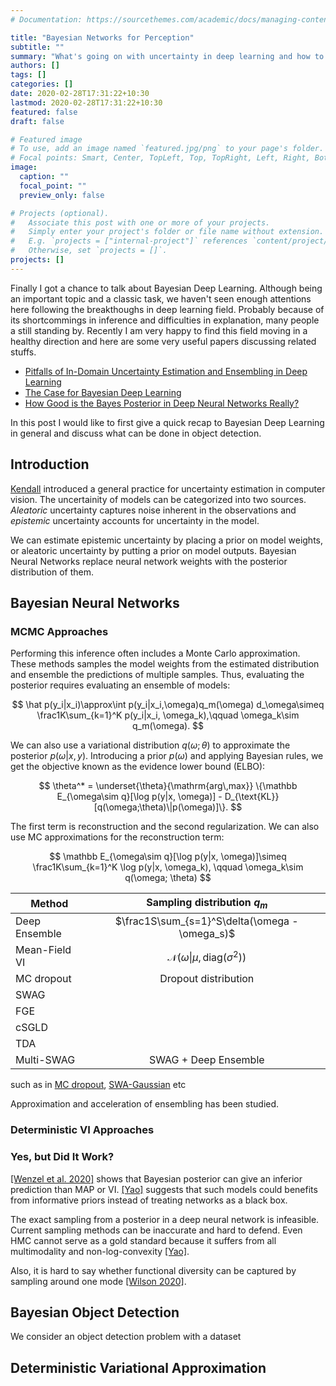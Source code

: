 ```yaml
---
# Documentation: https://sourcethemes.com/academic/docs/managing-content/

title: "Bayesian Networks for Perception"
subtitle: ""
summary: "What's going on with uncertainty in deep learning and how to apply them to object detection."
authors: []
tags: []
categories: []
date: 2020-02-28T17:31:22+10:30
lastmod: 2020-02-28T17:31:22+10:30
featured: false
draft: false

# Featured image
# To use, add an image named `featured.jpg/png` to your page's folder.
# Focal points: Smart, Center, TopLeft, Top, TopRight, Left, Right, BottomLeft, Bottom, BottomRight.
image:
  caption: ""
  focal_point: ""
  preview_only: false

# Projects (optional).
#   Associate this post with one or more of your projects.
#   Simply enter your project's folder or file name without extension.
#   E.g. `projects = ["internal-project"]` references `content/project/deep-learning/index.md`.
#   Otherwise, set `projects = []`.
projects: []
---
```


Finally I got a chance to talk about Bayesian Deep Learning. Although being an important topic and a classic task, we haven't seen enough attentions here following the breakthoughs in deep learning field. Probably because of its shortcommings in inference and difficulties in explanation, many people a still standing by. Recently I am very happy to find this field moving in a healthy direction and here are some very useful papers discussing related stuffs.

* [Pitfalls of In-Domain Uncertainty Estimation and Ensembling in Deep Learning](https://openreview.net/forum?id=BJxI5gHKDr)
* [The Case for Bayesian Deep Learning](https://arxiv.org/abs/2001.10995)
* [How Good is the Bayes Posterior in Deep Neural Networks Really?](https://arxiv.org/abs/2002.02405)

In this post I would like to first give a quick recap to Bayesian Deep Learning in general and discuss what can be done in object detection.

## Introduction

[Kendall][Kendall2017] introduced a general practice for uncertainty estimation in computer vision. The uncertainity of models can be categorized into two sources. *Aleatoric* uncertainty captures noise inherent in the observations and *epistemic* uncertainty accounts for uncertainty in the model.

We can estimate epistemic uncertainty by placing a prior on model weights, or aleatoric uncertainty by putting a prior on model outputs. Bayesian Neural Networks replace neural network weights with the posterior distribution of them.

## Bayesian Neural Networks

### MCMC Approaches

Performing this inference often includes a Monte Carlo approximation. These methods samples the model weights from the estimated distribution and ensemble the predictions of multiple samples. Thus, evaluating the posterior requires evaluating an ensemble of models:

$$
\hat p(y_i|x_i)\approx\int p(y_i|x_i,\omega)q_m(\omega) d_\omega\simeq \frac1K\sum_{k=1}^K p(y_i|x_i, \omega_k),\qquad \omega_k\sim q_m(\omega).
$$

We can also use a variational distribution $q(\omega; \theta)$ to approximate the posterior $p(\omega|x, y)$. Introducing a prior $p(\omega)$ and applying Bayesian rules, we get the objective known as the evidence lower bound (ELBO):

$$
\theta^* = \underset{\theta}{\mathrm{arg\,max}} \{\mathbb E_{\omega\sim q}[\log p(y|x, \omega)] - D_{\text{KL}}[q(\omega;\theta)\|p(\omega)]\}.
$$

The first term is reconstruction and the second regularization. We can also use MC approximations for the reconstruction term:

$$
\mathbb E_{\omega\sim q}[\log p(y|x, \omega)]\simeq \frac1K\sum_{k=1}^K \log p(y|x, \omega_k), \qquad \omega_k\sim q(\omega; \theta)
$$

|    Method     |  Sampling distribution $q_m$     |
|---------------|:--------------------------------:|
| Deep Ensemble |  $\frac1S\sum_{s=1}^S\delta(\omega - \omega_s)$      |
| Mean-Field VI |  $\mathcal N(\omega\vert\mu, \text{diag}(\sigma^2))$ |
| MC dropout    |  Dropout distribution |
| SWAG          |   |
| FGE           |   |
| cSGLD         |   |
| TDA           |   |
| Multi-SWAG    |  SWAG + Deep Ensemble |

such as in [MC dropout](https://arxiv.org/abs/1506.02142 "Dropout as a Bayesian Approximation: Representing Model Uncertainty in Deep Learning"), [SWA-Gaussian](https://arxiv.org/abs/1902.02476 "A Simple Baseline for Bayesian Uncertainty in Deep Learning") etc

Approximation and acceleration of ensembling has been studied.

### Deterministic VI Approaches


### Yes, but Did It Work?
[[Wenzel et al. 2020]][Wenzel2020] shows that Bayesian posterior can give an inferior prediction than MAP or VI. [[Yao]][Yao2020] suggests that such models could benefits from informative priors instead of treating networks as a black box.

The exact sampling from a posterior in a deep neural network is infeasible. Current sampling methods can be inaccurate and hard to defend. Even HMC cannot serve as a gold standard because it suffers from all multimodality and non-log-convexity [[Yao]][Yao2020].

Also, it is hard to say whether functional diversity can be captured by sampling around one mode [[Wilson 2020]][Wilson2020].

## Bayesian Object Detection
We consider an object detection problem with a dataset


## Deterministic Variational Approximation

[Kendall2017]: https://papers.nips.cc/paper/7141-what-uncertainties-do-we-need-in-bayesian-deep-learning-for-computer-vision.pdf "What Uncertainties Do We Need in Bayesian Deep
Learning for Computer Vision?"
[Wu2018]: https://arxiv.org/abs/1810.03958 "Deterministic Variational Inference for Robust Bayesian Neural Networks"
[Wenzel2020]: https://arxiv.org/abs/2002.02405 "How Good is the Bayes Posterior in Deep Neural Networks Really?"
[Wilson2020]: https://arxiv.org/abs/2002.08791 "Bayesian Deep Learning and a Probabilistic Perspective of Generalization"
[Yao2020]: https://statmodeling.stat.columbia.edu/2020/02/13/how-good-is-the-bayes-posterior-for-prediction-really/ "How good is the Bayes posterior for prediction really?"
